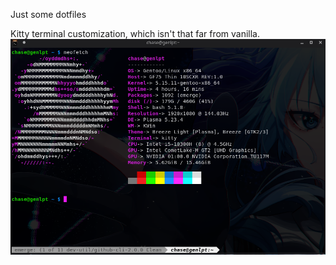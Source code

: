 Just some dotfiles

Kitty terminal customization, which isn't that far from vanilla.
![example](/img/kitty.png)

